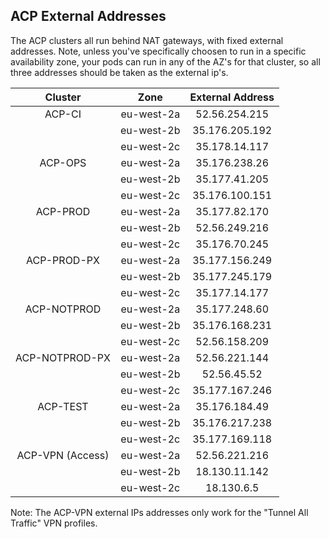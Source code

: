 ## **ACP External Addresses**

The ACP clusters all run behind NAT gateways, with fixed external addresses. Note, unless you've specifically choosen to run in a specific availability zone, your pods can run in any of the AZ's for that cluster, so all three addresses should be taken as the external ip's.

| Cluster         | Zone          | External Address   |
| :-------------:  |:-------------:| :-----------------: |
| ACP-CI          | eu-west-2a    | 52.56.254.215      |
|                 | eu-west-2b    | 35.176.205.192     |
|                 | eu-west-2c    | 35.178.14.117      |
| ACP-OPS         | eu-west-2a    | 35.176.238.26      |
|                 | eu-west-2b    | 35.177.41.205      |
|                 | eu-west-2c    | 35.176.100.151     |
| ACP-PROD        | eu-west-2a    | 35.177.82.170      |
|                 | eu-west-2b    | 52.56.249.216      |
|                 | eu-west-2c    | 35.176.70.245      |
| ACP-PROD-PX     | eu-west-2a    | 35.177.156.249     |
|                 | eu-west-2b    | 35.177.245.179     |
|                 | eu-west-2c    | 35.177.14.177      |
| ACP-NOTPROD     | eu-west-2a    | 35.177.248.60      |
|                 | eu-west-2b    | 35.176.168.231     |
|                 | eu-west-2c    | 52.56.158.209      |
| ACP-NOTPROD-PX  | eu-west-2a    | 52.56.221.144      |
|                 | eu-west-2b    | 52.56.45.52        |
|                 | eu-west-2c    | 35.177.167.246     |
| ACP-TEST        | eu-west-2a    | 35.176.184.49      |
|                 | eu-west-2b    | 35.176.217.238     |
|                 | eu-west-2c    | 35.177.169.118     |
| ACP-VPN (Access)| eu-west-2a    | 52.56.221.216      |
|                 | eu-west-2b    | 18.130.11.142      |
|                 | eu-west-2c    | 18.130.6.5         |

Note: The ACP-VPN external IPs addresses only work for the "Tunnel All Traffic" VPN profiles.
